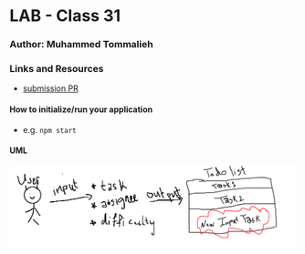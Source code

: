 # LAB - Class 31

### Author: Muhammed Tommalieh

### Links and Resources

- [submission PR](https://github.com/401-advanced-javascript-tommalieh/todo/pull/1)


#### How to initialize/run your application

- e.g. `npm start`


#### UML

![uml](uml-todo.PNG)